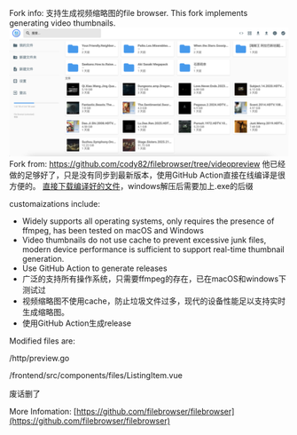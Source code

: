 Fork info:
支持生成视频缩略图的file browser.
This fork implements generating video thumbnails.
![image](https://raw.githubusercontent.com/shengj1ang/filebrowser/refs/heads/master/Screen%20Shot%202025-02-24%20at%203.01.39%20AM.png)
Fork from: 
https://github.com/cody82/filebrowser/tree/videopreview
他已经做的足够好了，只是没有同步到最新版本，使用GitHub Action直接在线编译是很方便的。
[直接下载编译好的文件](https://github.com/shengj1ang/filebrowser/releases/tag/202502240240)，windows解压后需要加上.exe的后缀

customaizations include:
* Widely supports all operating systems, only requires the presence of ffmpeg, has been tested on macOS and Windows
* Video thumbnails do not use cache to prevent excessive junk files, modern device performance is sufficient to support real-time thumbnail generation.
* Use GitHub Action to generate releases
* 广泛的支持所有操作系统，只需要ffmpeg的存在，已在macOS和windows下测试过
* 视频缩略图不使用cache，防止垃圾文件过多，现代的设备性能足以支持实时生成缩略图。
* 使用GitHub Action生成release

Modified files are:

/http/preview.go

/frontend/src/components/files/ListingItem.vue

废话删了

More Infomation: [https://github.com/filebrowser/filebrowser](https://github.com/filebrowser/filebrowser)
